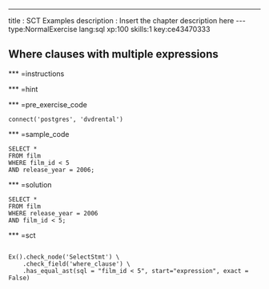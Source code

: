 ---
title       : SCT Examples
description : Insert the chapter description here
--- type:NormalExercise lang:sql xp:100 skills:1 key:ce43470333
## Where clauses with multiple expressions


*** =instructions

*** =hint

*** =pre_exercise_code
```{sql}
connect('postgres', 'dvdrental')
```

*** =sample_code
```{sql}
SELECT * 
FROM film
WHERE film_id < 5
AND release_year = 2006;
```

*** =solution
```{sql}
SELECT * 
FROM film
WHERE release_year = 2006
AND film_id < 5;
```

*** =sct
```{sql}

Ex().check_node('SelectStmt') \
    .check_field('where_clause') \
    .has_equal_ast(sql = "film_id < 5", start="expression", exact = False)
```
